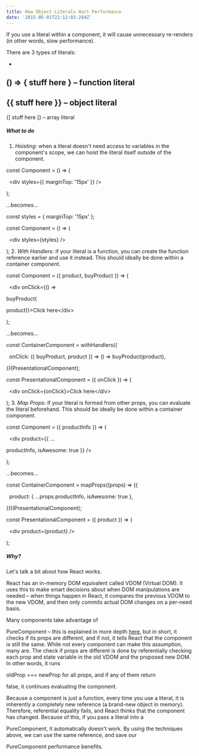 ```yaml
---
title: How Object Literals Hurt Performance
date: '2015-05-01T22:12:03.284Z'
---
```


If you use a literal within a component, it will cause unnecessary re-renders (in other words, slow performance).

There are 3 types of literals:

- 

() =&gt; { stuff here } – function literal
- 

{{ stuff here }} – object literal
- 

{[ stuff here ]} – array literal 

##### What to do

1. _Hoisting_: when a literal doesn't need access to variables in the component's scope, we can hoist the literal itself outside of the component.  

const Component = () =&gt; (  

  &lt;div styles={{ marginTop: '15px' }} /&gt;  

);  
  
...becomes...  
  

const styles = { marginTop: '15px' };  

const Component = () =&gt; (  

  &lt;div styles={styles} /&gt;  

); 
2. _With Handlers_: if your literal is a function, you can create the function reference earlier and use it instead. This should ideally be done within a container component.  

const Component = ({ product, buyProduct }) =&gt; (  

  &lt;div onClick={() =&gt; 

buyProduct(

product)}&gt;Click here&lt;/div&gt;  

);  
  
...becomes...  
  

const ContainerComponent = withHandlers({  

  onClick: ({ buyProduct, product }) =&gt; () =&gt; buyProduct(product),  

})(PresentationalComponent);  
  

const PresentationalComponent = ({ onClick }) =&gt; (  

  &lt;div onClick={onClick}&gt;Click here&lt;/div&gt;  

);
3. _Map Props_: if your literal is formed from other props, you can evaluate the literal beforehand. This should be ideally be done within a container component.  

const Component = ({ productInfo }) =&gt; (  

  &lt;div product={{ ...

productInfo, isAwesome: true }} /&gt;  

);  
  
...becomes...  
  

const ContainerComponent = mapProps((props) =&gt; ({  

  product: { ...props.productInfo, isAwesome: true },  

}))(PresentationalComponent);  
  

const PresentationalComponent = ({ product }) =&gt; (  

  &lt;div product={product} /&gt;  

);

##### Why?

Let's talk a bit about how React works.

React has an in-memory DOM equivalent called VDOM (Virtual DOM). It uses this to make smart decisions about when DOM manipulations are needed – when things happen in React, it compares the previous VDOM to the new VDOM, and then only commits actual DOM changes on a per-need basis.

Many components take advantage of 

PureComponent – this is explained in more depth [here](http://my-jet.atlassian.net/wiki/spaces/BW/pages/684097774), but in short, it checks if its props are different, and if not, it tells React that the component is still the same. While not every component can make this assumption, many are. The check if props are different is done by referentially checking each prop and state variable in the old VDOM and the proposed new DOM. In other words, it runs 

oldProp === newProp for all props, and if any of them return 

false, it continues evaluating the component.

Because a component is just a function, every time you use a literal, it is inherently a completely new reference (a brand-new object in memory). Therefore, referential equality fails, and React thinks that the component has changed. Because of this, if you pass a literal into a 

PureComponent, it automatically doesn't work. By using the techniques above, we can use the same reference, and save our 

PureComponent performance benefits.